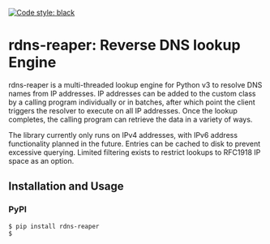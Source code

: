 [![Code style: black](https://img.shields.io/badge/code%20style-black-000000.svg)](https://github.com/ambv/black)

rdns-reaper: Reverse DNS lookup Engine
======================================

rdns-reaper is a multi-threaded lookup engine for Python v3 to resolve DNS names from IP addresses.  IP addresses can be added to the custom class by a calling program individually or in batches, after which point the client triggers the resolver to execute on all IP addresses.  Once the lookup completes, the calling program can retrieve the data in a variety of ways.

The library currently only runs on IPv4 addresses, with IPv6 address functionality planned in the future.  Entries can be cached to disk to prevent excessive querying.  Limited filtering exists to restrict lookups to RFC1918 IP space as an option.


Installation and Usage
----------------------


### PyPI
```shell
$ pip install rdns-reaper
$
```

